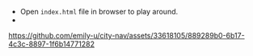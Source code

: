 - Open `index.html` file in browser to play around.
- 

https://github.com/emily-u/city-nav/assets/33618105/889289b0-6b17-4c3c-8897-1f6b14771282

